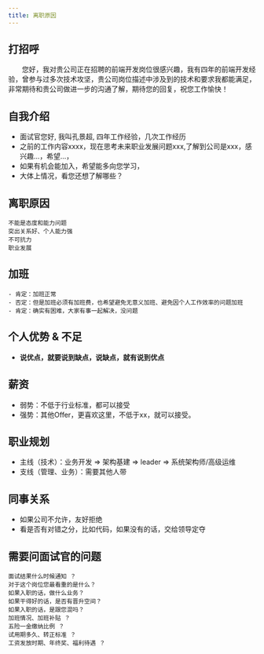 ```yaml
---
title: 离职原因
---
```


## 打招呼

&emsp;&emsp;您好，我对贵公司正在招聘的前端开发岗位很感兴趣，我有四年的前端开发经验，曾参与过多次技术攻坚，贵公司岗位描述中涉及到的技术和要求我都能满足，非常期待和贵公司做进一步的沟通了解，期待您的回复，祝您工作愉快！

## 自我介绍

- 面试官您好, 我叫孔景超, 四年工作经验，几次工作经历
- 之前的工作内容xxxx，现在思考未来职业发展问题xxx,了解到公司是xxx，感兴趣...，希望...，
- 如果有机会能加入，希望能多向您学习，
- 大体上情况，看您还想了解哪些？

## 离职原因

```
不能是态度和能力问题
突出关系好、个人能力强
不可抗力
职业发展
```

## 加班

```
- 肯定：加班正常
- 否定：但是加班必须有加班费，也希望避免无意义加班、避免因个人工作效率的问题加班
- 肯定：确实有困难，大家有事一起解决，没问题
```

## 个人优势 & 不足
- **说优点，就要说到缺点，说缺点，就有说到优点**

## 薪资

- 弱势：不低于行业标准，都可以接受
- 强势：其他Offer，更喜欢这里，不低于xx，就可以接受。

## 职业规划

- 主线（技术）：业务开发 => 架构基建 => leader => 系统架构师/高级运维
- 支线（管理、业务）：需要其他人带

## 同事关系

- 如果公司不允许，友好拒绝
- 看是否有对错之分，比如代码，如果没有的话，交给领导定夺

## 需要问面试官的问题

```
面试结果什么时候通知 ？
对于这个岗位您最看重的是什么？
如果入职的话，做什么业务？
如果干得好的话，是否有晋升空间？
如果入职的话，是跟您混吗？
加班情况、加班补贴 ？
五险一金缴纳比例 ？
试用期多久、转正标准 ？
工资发放时期、年终奖、福利待遇 ？
```
